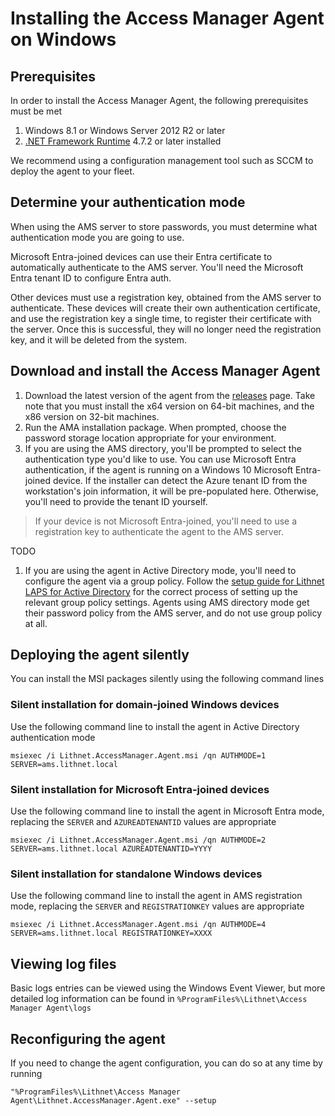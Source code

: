 # Installing the Access Manager Agent on Windows

## Prerequisites

In order to install the Access Manager Agent, the following prerequisites must be met

1. Windows 8.1 or Windows Server 2012 R2 or later
2. [.NET Framework Runtime](https://dotnet.microsoft.com/download) 4.7.2 or later installed

We recommend using a configuration management tool such as SCCM to deploy the agent to your fleet.

## Determine your authentication mode

When using the AMS server to store passwords, you must determine what authentication mode you are going to use.

Microsoft Entra-joined devices can use their Entra certificate to automatically authenticate to the AMS server. You'll need the Microsoft Entra tenant ID to configure Entra auth.

Other devices must use a registration key, obtained from the AMS server to authenticate. These devices will create their own authentication certificate, and use the registration key a single time, to register their certificate with the server. Once this is successful, they will no longer need the registration key, and it will be deleted from the system.

## Download and install the Access Manager Agent

1. Download the latest version of the agent from the [releases](https://github.com/lithnet/access-manager/releases/latest) page. Take note that you must install the x64 version on 64-bit machines, and the x86 version on 32-bit machines.
2. Run the AMA installation package. When prompted, choose the password storage location appropriate for your environment.
3. If you are using the AMS directory, you'll be prompted to select the authentication type you'd like to use. You can use Microsoft Entra authentication, if the agent is running on a Windows 10 Microsoft Entra-joined device. If the installer can detect the Azure tenant ID from the workstation's join information, it will be pre-populated here. Otherwise, you'll need to provide the tenant ID yourself.

> If your device is not Microsoft Entra-joined, you'll need to use a registration key to authenticate the agent to the AMS server. 

TODO

1. If you are using the agent in Active Directory mode, you'll need to configure the agent via a group policy. Follow the [setup guide for Lithnet LAPS for Active Directory](../../configuration/deploying-features/setting-up-lithnet-laps/setting-up-lithnet-laps-for-active-directory.md) for the correct process of setting up the relevant group policy settings. Agents using AMS directory mode get their password policy from the AMS server, and do not use group policy at all.

## Deploying the agent silently

You can install the MSI packages silently using the following command lines

### Silent installation for domain-joined Windows devices

Use the following command line to install the agent in Active Directory authentication mode

```
msiexec /i Lithnet.AccessManager.Agent.msi /qn AUTHMODE=1 SERVER=ams.lithnet.local 
```

### Silent installation for Microsoft Entra-joined devices

Use the following command line to install the agent in Microsoft Entra mode, replacing the `SERVER` and `AZUREADTENANTID` values are appropriate

```
msiexec /i Lithnet.AccessManager.Agent.msi /qn AUTHMODE=2 SERVER=ams.lithnet.local AZUREADTENANTID=YYYY
```

### Silent installation for standalone Windows devices

Use the following command line to install the agent in AMS registration mode, replacing the `SERVER` and `REGISTRATIONKEY` values are appropriate

```
msiexec /i Lithnet.AccessManager.Agent.msi /qn AUTHMODE=4 SERVER=ams.lithnet.local REGISTRATIONKEY=XXXX
```

## Viewing log files

Basic logs entries can be viewed using the Windows Event Viewer, but more detailed log information can be found in `%ProgramFiles%\Lithnet\Access Manager Agent\logs`

## Reconfiguring the agent

If you need to change the agent configuration, you can do so at any time by running 

```batch
"%ProgramFiles%\Lithnet\Access Manager Agent\Lithnet.AccessManager.Agent.exe" --setup
```

